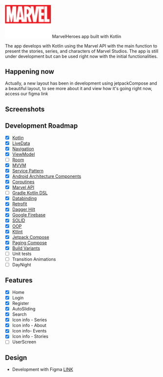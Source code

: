 <div >
  <img src="logos/logoGeneral.png" width="150" alt="Marvel Heroes">
MarvelHeroes app built with Kotlin
</div>
<p>
The app develops with Kotlin using the Marvel API with the main function to present the stories, series, and characters of Marvel Studios.  The app is still under development but can be used right now with the initial functionalities. 
</p>

## Happening now
<p>Actually, a new layout has been in development using jetpackCompose and a beautiful layout, to see more about it and view how it's going right now, access our figma link  </p>

## Screenshots


## Development Roadmap

- [x] [Kotlin](https://kotlinlang.org/)
- [x] [LiveData](https://developer.android.com/topic/libraries/architecture/livedata)
- [x] [Navigation](https://developer.android.com/topic/libraries/architecture/navigation)
- [x] [ViewModel](https://developer.android.com/topic/libraries/architecture/viewmodel)
- [ ] [Room](https://developer.android.com/topic/libraries/architecture/room)
- [x] [MVVM](https://medium.com/android-dev-br/arquiteturas-em-android-mvvm-kotlin-android-architecture-components-databinding-lifecycle-d5e7a9023cf3)
- [x] [Service Pattern](https://java-design-patterns.com/patterns/service-layer/)
- [x] [Android Architecture Components](https://medium.com/android-dev-br/arquiteturas-em-android-mvvm-kotlin-android-architecture-components-databinding-lifecycle-d5e7a9023cf3)
- [x] [Coroutines](https://developer.android.com/topic/libraries/architecture/coroutines)
- [x] [Marvel API](https://developer.marvel.com/docs)
- [ ] [Gradle Kotlin DSL](https://docs.gradle.org/current/userguide/kotlin_dsl.html)
- [x] [Databinding](https://developer.android.com/topic/libraries/data-binding)
- [x] [Retrofit](https://square.github.io/retrofit/)
- [x] [Dagger Hilt](https://dagger.dev/hilt/)
- [x] [Google Firebase](https://firebase.google.com/docs)
- [x] [SOLID](https://medium.com/backticks-tildes/the-s-o-l-i-d-principles-in-pictures-b34ce2f1e898)
- [x] [OOP](https://developer.mozilla.org/pt-BR/docs/Glossary/OOP) 
- [x] [Ktlint](https://ktlint.github.io/)
- [x] [Jetpack Compose](https://developer.android.com/jetpack/compose)
- [x] [Paging Compose](https://developer.android.com/jetpack/androidx/releases/paging)
- [x] [Build Variants](https://developer.android.com/studio/build/build-variants)
- [ ] Unit tests
- [ ] Transition Animations
- [ ] DayNight

## Features

- [x] Home
- [x] Login
- [x] Register
- [x] AutoSliding
- [x] Search
- [x] Icon info - Series
- [x] Icon info - About
- [x] Icon info- Events
- [x] Icon info - Stories
- [ ] UserScreen

## Design

- Development with Figma [LINK](https://www.figma.com/file/VZ55Is7X2dR6yPwrPsZsNK/MarvelApp?node-id=136%3A2)
